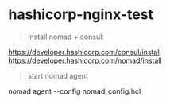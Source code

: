 # hashicorp-nginx-test

> install nomad + consul:

https://developer.hashicorp.com/consul/install
https://developer.hashicorp.com/nomad/install

> start nomad agent

nomad agent --config nomad_config.hcl

